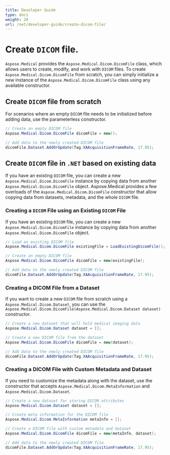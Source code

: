 ```yaml
---
title: Developer Guide
type: docs
weight: 20
url: /net/developer-guide/create-dicom-file/
---
```



# Create `DICOM` file.

`Aspose.Medical` provides the `Aspose.Medical.Dicom.DicomFile` class, which allows users to create, modify, and work with `DICOM` files. To create `Aspose.Medical.Dicom.DicomFile` from scratch, you can simply initialize a new instance of the `Aspose.Medical.Dicom.DicomFile` class using any available constructor.

## Create `DICOM` file from scratch

For scenarios where an empty `DICOM` file needs to be initialized before adding data, use the parameterless constructor.

```csharp
// Create an empty DICOM file
Aspose.Medical.Dicom.DicomFile dicomFile = new();

// Add data to the newly created DICOM file
dicomFile.Dataset.AddOrUpdate(Tag.XAAcquisitionFrameRate, 17.95);
```

## Create `DICOM` file in `.NET` based on existing data

If you have an existing `DICOM` file, you can create a new `Aspose.Medical.Dicom.DicomFile` instance by copying data from another `Aspose.Medical.Dicom.DicomFile` object. Aspose.Medical provides a few overloads of the `Aspose.Medical.Dicom.DicomFile` constructor that allow copying data from datasets, metadata, and the whole `DICOM` file.

### Creating a `DICOM` File using an Existing `DICOM` File

If you have an existing `DICOM` file, you can create a new `Aspose.Medical.Dicom.DicomFile` instance by copying data from another `Aspose.Medical.Dicom.DicomFile` object.

```csharp
// Load an existing DICOM file
Aspose.Medical.Dicom.DicomFile existingFile = LoadExistingDicomFile();

// Create an empty DICOM file
Aspose.Medical.Dicom.DicomFile dicomFile = new(existingFile);

// Add data to the newly created DICOM file
dicomFile.Dataset.AddOrUpdate(Tag.XAAcquisitionFrameRate, 17.95);
```

### Creating a DICOM File from a Dataset

If you want to create a new `DICOM` file from scratch using a `Aspose.Medical.Dicom.Dataset`, you can use the `Aspose.Medical.Dicom.DicomFile(Aspose.Medical.Dicom.Dataset dataset)` constructor.

```csharp
// Create a new dataset that will hold medical imaging data
Aspose.Medical.Dicom.Dataset dataset = [];

// Create a new DICOM file from the dataset
Aspose.Medical.Dicom.DicomFile dicomFile = new(dataset);

// Add data to the newly created DICOM file
dicomFile.Dataset.AddOrUpdate(Tag.XAAcquisitionFrameRate, 17.95);
```

### Creating a DICOM File with Custom Metadata and Dataset

If you need to customize the metadata along with the dataset, use the constructor that accepts `Aspose.Medical.Dicom.MetaInformation` and `Aspose.Medical.Dicom.Dataset`.

```csharp
// Create a new dataset for storing DICOM attributes
Aspose.Medical.Dicom.Dataset dataset = [];

// Create meta information for the DICOM file
Aspose.Medical.Dicom.MetaInformation metaInfo = [];

// Create a DICOM file with custom metadata and dataset
Aspose.Medical.Dicom.DicomFile dicomFile = new(metaInfo, dataset);

// Add data to the newly created DICOM file
dicomFile.Dataset.AddOrUpdate(Tag.XAAcquisitionFrameRate, 17.95);
```
